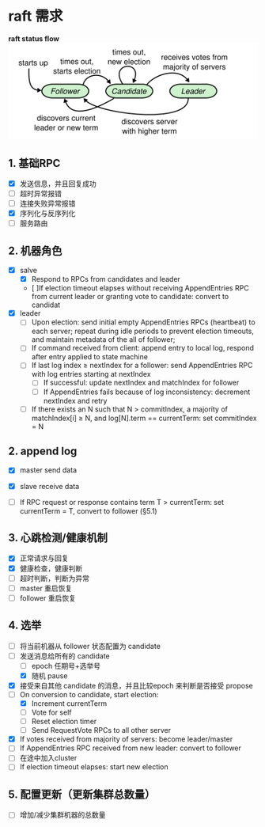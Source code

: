 # raft 需求
**raft status flow**
![](./img/raft_status_flow.png)

## 1. 基础RPC
- [x] 发送信息，并且回复成功  
- [ ] 超时异常报错  
- [ ] 连接失败异常报错  
- [x] 序列化与反序列化  
- [ ] 服务路由  

## 2. 机器角色
- [x] salve
  - [x] Respond to RPCs from candidates and leader
  - [ ]If election timeout elapses without receiving AppendEntries
    RPC from current leader or granting vote to candidate:
    convert to candidat
- [x] leader 
  - [ ] Upon election: send initial empty AppendEntries RPCs
    (heartbeat) to each server; repeat during idle periods to
    prevent election timeouts, and maintain metadata of the all of follower;
  - [ ] If command received from client: append entry to local log,
    respond after entry applied to state machine
  - [ ] If last log index ≥ nextIndex for a follower: send AppendEntries RPC with log entries starting at nextIndex
    - [ ] If successful: update nextIndex and matchIndex for follower
    - [ ] If AppendEntries fails because of log inconsistency: decrement nextIndex and retry
  - [ ] If there exists an N such that N > commitIndex, a majority
      of matchIndex[i] ≥ N, and log[N].term == currentTerm:
      set commitIndex = N
## 2. append log
- [x] master send data
- [x] slave receive data
- [ ] If RPC request or response contains term T > currentTerm:
    set currentTerm = T, convert to follower (§5.1)


## 3. 心跳检测/健康机制
- [x] 正常请求与回复
- [x] 健康检查，健康判断
- [ ] 超时判断，判断为异常
- [ ] master 重启恢复
- [ ] follower 重启恢复

## 4. 选举
- [ ] 将当前机器从 follower 状态配置为 candidate
- [ ] 发送消息给所有的 candidate   
    - [ ] epoch 任期号+选举号  
    - [x] 随机 pause     
  
    [//]: # (- 选举过程中出现版本号比较的时候会出现同步问题)
    [//]: # (for example:)
    [//]: # (    在认为可以接受)
- [x] 接受来自其他 candidate 的消息，并且比较epoch 来判断是否接受 propose
- [ ] On conversion to candidate, start election:   
    - [x] Increment currentTerm   
    - [ ] Vote for self   
    - [ ] Reset election timer   
    - [ ] Send RequestVote RPCs to all other server   
- [x] If votes received from majority of servers: become leader/master
- [ ] If AppendEntries RPC received from new leader: convert to follower
- [ ] 在途中加入cluster
- [ ] If election timeout elapses: start new election

## 5. 配置更新（更新集群总数量）
- [ ] 增加/减少集群机器的总数量


